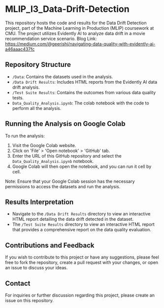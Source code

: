 # MLIP_I3_Data-Drift-Detection

This repository hosts the code and results for the Data Drift Detection project, part of the Machine Learning in Production (MLIP) coursework at CMU. The project utilizes Evidently AI to analyze data drift in a movie recommendation service scenario.
Blog Link: https://medium.com/@geerishj/navigating-data-quality-with-evidently-ai-a46aaac437fc

## Repository Structure

- `/Data`: Contains the datasets used in the analysis.
- `/Data Drift Results`: Includes HTML reports from the Evidently AI data drift analysis.
- `/Test Suite Results`: Contains the outcomes from various data quality tests.
- `Data_Quality_Analysis.ipynb`: The colab notebook with the code to perform all the analysis.

## Running the Analysis on Google Colab

To run the analysis:

1. Visit the Google Colab website.
2. Click on 'File' > 'Open notebook' > 'GitHub' tab.
3. Enter the URL of this GitHub repository and select the `Data_Quality_Analysis.ipynb` notebook.
4. Google Colab will then open the notebook, and you can run it cell by cell.

Note: Ensure that your Google Colab session has the necessary permissions to access the datasets and run the analysis.

## Results Interpretation

- Navigate to the `/Data Drift Results` directory to view an interactive HTML report detailing the data drift detected in the dataset.
- The `/Test Suite Results` directory to view an interactive HTML report that provides a comprehensive report on the data quality evaluation.

## Contributions and Feedback

If you wish to contribute to this project or have any suggestions, please feel free to fork the repository, create a pull request with your changes, or open an issue to discuss your ideas.

## Contact

For inquiries or further discussion regarding this project, please create an issue on this repository.
